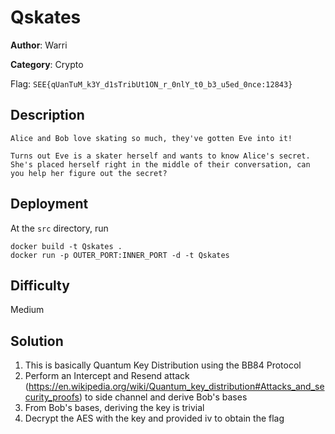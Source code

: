 # Qskates

**Author**: Warri

**Category**: Crypto

Flag: `SEE{qUanTuM_k3Y_d1sTribUt1ON_r_0nlY_t0_b3_u5ed_0nce:12843}`

## Description

```
Alice and Bob love skating so much, they've gotten Eve into it!

Turns out Eve is a skater herself and wants to know Alice's secret. She's placed herself right in the middle of their conversation, can you help her figure out the secret?
```

## Deployment

At the `src` directory, run
```
docker build -t Qskates .
docker run -p OUTER_PORT:INNER_PORT -d -t Qskates
```

## Difficulty

Medium

## Solution

1. This is basically Quantum Key Distribution using the BB84 Protocol
2. Perform an Intercept and Resend attack (https://en.wikipedia.org/wiki/Quantum_key_distribution#Attacks_and_security_proofs) to side channel and derive Bob's bases
3. From Bob's bases, deriving the key is trivial
4. Decrypt the AES with the key and provided iv to obtain the flag
